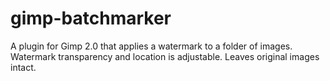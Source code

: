 # gimp-batchmarker
A plugin for Gimp 2.0 that applies a watermark to a folder of images.   Watermark transparency and location is adjustable.  Leaves original images intact.  
